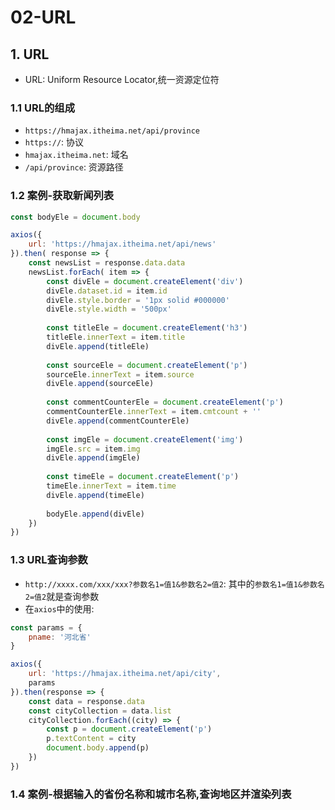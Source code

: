 # 02-URL

## 1. URL

- URL: Uniform Resource Locator,统一资源定位符

### 1.1 URL的组成

- `https://hmajax.itheima.net/api/province`
- `https://`: 协议
- `hmajax.itheima.net`: 域名
- `/api/province`: 资源路径

### 1.2 案例-获取新闻列表

```javascript
const bodyEle = document.body

axios({
    url: 'https://hmajax.itheima.net/api/news'
}).then( response => {
    const newsList = response.data.data
    newsList.forEach( item => {
        const divEle = document.createElement('div')
        divEle.dataset.id = item.id
        divEle.style.border = '1px solid #000000'
        divEle.style.width = '500px'
        
        const titleEle = document.createElement('h3')
        titleEle.innerText = item.title
        divEle.append(titleEle)
        
        const sourceEle = document.createElement('p')
        sourceEle.innerText = item.source
        divEle.append(sourceEle)
        
        const commentCounterEle = document.createElement('p')
        commentCounterEle.innerText = item.cmtcount + ''
        divEle.append(commentCounterEle)
        
        const imgEle = document.createElement('img')
        imgEle.src = item.img
        divEle.append(imgEle)
        
        const timeEle = document.createElement('p')
        timeEle.innerText = item.time
        divEle.append(timeEle)
        
        bodyEle.append(divEle)
    })
})
```

### 1.3 URL查询参数

- `http://xxxx.com/xxx/xxx?参数名1=值1&参数名2=值2`: 其中的`参数名1=值1&参数名2=值2`就是查询参数
- 在`axios`中的使用:

```javascript
const params = {
    pname: '河北省'
}

axios({
    url: 'https://hmajax.itheima.net/api/city',
    params
}).then(response => {
    const data = response.data
    const cityCollection = data.list
    cityCollection.forEach((city) => {
        const p = document.createElement('p')
        p.textContent = city
        document.body.append(p)
    })
})
```

### 1.4 案例-根据输入的省份名称和城市名称,查询地区并渲染列表